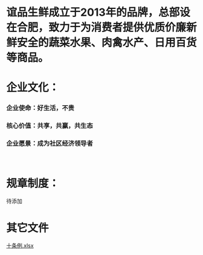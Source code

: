 # 谊品生鲜成立于2013年的品牌，总部设在合肥，致力于为消费者提供优质价廉新鲜安全的蔬菜水果、肉禽水产、日用百货等商品。

# 企业文化：

### 企业使命：好生活，不贵

### 核心价值：共享，共赢，共生态

### 企业愿景：成为社区经济领导者

<br/>

# 规章制度：

待添加

# 其它文件

<p><a href="../files//十条例.xlsx">十条例.xlsx</a></p>



